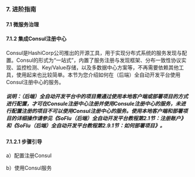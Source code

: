 ### 7. 进阶指南

#### 7.1 微服务治理

#### 7.1.2 集成Consul注册中心

Consul是HashiCorp公司推出的开源工具，用于实现分布式系统的服务发现与配置。Consul的形式为“一站式”，内置了服务注册与发现框架、分布一致性协议实现、监控检测、Key/Value存储，以及多数据中心方案等，不再需要依赖其他工具，使用起来也比较简单。本节为您介绍如何在（后端）全自动开发平台使用Consul注册中心的服务。

##### 说明：（后端）全自动开发平台中的项目需通过使用本地客户端或部署项目的方式进行配置，才可在Consule注册中心注册并使用Consule注册中心的服务，未进行配置注册的项目不可以使用Consul注册中心的服务。使用本地客户端和部署项目的详细操作请参见《SoFlu（后端）全自动开发平台教程第2.1节：注册账户》和《SoFlu（后端）全自动开发平台教程第2.9.1节：如何部署项目》。

#### 7.1.2.1 步骤引导

a）配置注册Consul

b）使用Consul服务

